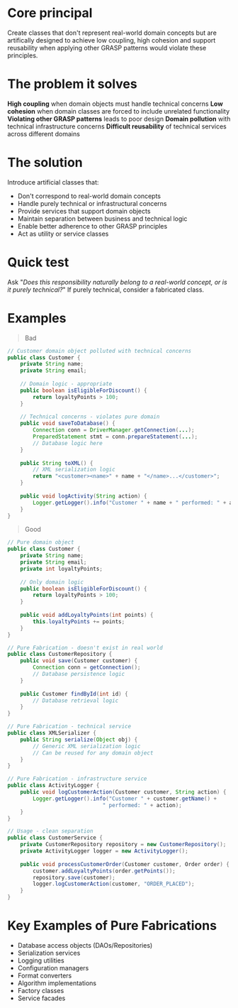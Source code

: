 # Core principal
Create classes that don't represent real-world domain concepts but are artifically designed to achieve low coupling, high cohesion and support reusability when applying other GRASP patterns would violate these principles.

# The problem it solves
**High coupling** when domain objects must handle technical concerns
**Low cohesion** when domain classes are forced to include unrelated functionality
**Violating other GRASP patterns** leads to poor design
**Domain pollution** with technical infrastructure concerns
**Difficult reusability** of technical services across different domains

# The solution
Introduce artificial classes that:
- Don't correspond to real-world domain concepts
- Handle purely technical or infrastructural concerns
- Provide services that support domain objects
- Maintain separation between business and technical logic
- Enable better adherence to other GRASP principles
- Act as utility or service classes

# Quick test
Ask "*Does this responsibility naturally belong to a real-world concept, or is it purely technical?*" If purely technical, consider a fabricated class.

# Examples
> Bad

``` java
// Customer domain object polluted with technical concerns
public class Customer {
    private String name;
    private String email;
    
    // Domain logic - appropriate
    public boolean isEligibleForDiscount() {
        return loyaltyPoints > 100;
    }
    
    // Technical concerns - violates pure domain
    public void saveToDatabase() {
        Connection conn = DriverManager.getConnection(...);
        PreparedStatement stmt = conn.prepareStatement(...);
        // Database logic here
    }
    
    public String toXML() {
        // XML serialization logic
        return "<customer><name>" + name + "</name>...</customer>";
    }
    
    public void logActivity(String action) {
        Logger.getLogger().info("Customer " + name + " performed: " + action);
    }
}
```

> Good

``` java
// Pure domain object
public class Customer {
    private String name;
    private String email;
    private int loyaltyPoints;
    
    // Only domain logic
    public boolean isEligibleForDiscount() {
        return loyaltyPoints > 100;
    }
    
    public void addLoyaltyPoints(int points) {
        this.loyaltyPoints += points;
    }
}

// Pure Fabrication - doesn't exist in real world
public class CustomerRepository {
    public void save(Customer customer) {
        Connection conn = getConnection();
        // Database persistence logic
    }
    
    public Customer findById(int id) {
        // Database retrieval logic
    }
}

// Pure Fabrication - technical service
public class XMLSerializer {
    public String serialize(Object obj) {
        // Generic XML serialization logic
        // Can be reused for any domain object
    }
}

// Pure Fabrication - infrastructure service  
public class ActivityLogger {
    public void logCustomerAction(Customer customer, String action) {
        Logger.getLogger().info("Customer " + customer.getName() + 
                              " performed: " + action);
    }
}

// Usage - clean separation
public class CustomerService {
    private CustomerRepository repository = new CustomerRepository();
    private ActivityLogger logger = new ActivityLogger();
    
    public void processCustomerOrder(Customer customer, Order order) {
        customer.addLoyaltyPoints(order.getPoints());
        repository.save(customer);
        logger.logCustomerAction(customer, "ORDER_PLACED");
    }
}
```

# Key Examples of Pure Fabrications
- Database access objects (DAOs/Repositories)
- Serialization services
- Logging utilities
- Configuration managers
- Format converters
- Algorithm implementations
- Factory classes
- Service facades